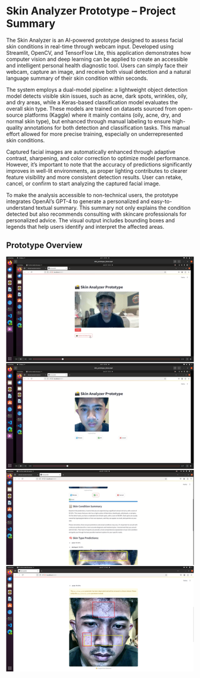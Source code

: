 # Skin Analyzer Prototype – Project Summary

The Skin Analyzer is an AI-powered prototype designed to assess facial skin conditions in real-time through webcam input. Developed using Streamlit, OpenCV, and TensorFlow Lite, this application demonstrates how computer vision and deep learning can be applied to create an accessible and intelligent personal health diagnostic tool. Users can simply face their webcam, capture an image, and receive both visual detection and a natural language summary of their skin condition within seconds.


The system employs a dual-model pipeline: a lightweight object detection model detects visible skin issues, such as acne, dark spots, wrinkles, oily, and dry areas, while a Keras-based classification model evaluates the overall skin type. These models are trained on datasets sourced from open-source platforms (Kaggle) where it mainly contains (oily, acne, dry, and normal skin type), but enhanced through manual labeling to ensure high-quality annotations for both detection and classification tasks. This manual effort allowed for more precise training, especially on underrepresented skin conditions.


Captured facial images are automatically enhanced through adaptive contrast, sharpening, and color correction to optimize model performance. However, it’s important to note that the accuracy of predictions significantly improves in well-lit environments, as proper lighting contributes to clearer feature visibility and more consistent detection results. User can retake, cancel, or confirm to start analyzing the captured facial image.

To make the analysis accessible to non-technical users, the prototype integrates OpenAI’s GPT-4 to generate a personalized and easy-to-understand textual summary. This summary not only explains the condition detected but also recommends consulting with skincare professionals for personalized advice. The visual output includes bounding boxes and legends that help users identify and interpret the affected areas.

## Prototype Overview

![video stream](result/video_stream.png)
![cropped face](result/cropped_face.png)
![summary result](result/summary_result.png)
![detection result](result/detection_result.png)